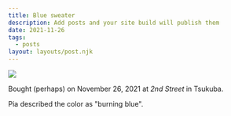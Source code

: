 ```yaml
---
title: Blue sweater
description: Add posts and your site build will publish them
date: 2021-11-26
tags:
  - posts
layout: layouts/post.njk
---
```


<!-- ![](https://cdn.glitch.global/d039cf19-6ba4-4bff-aa37-74b7173391d2/DSC00946.jpg?v=1704766662062) -->

![](https://cdn.glitch.global/d039cf19-6ba4-4bff-aa37-74b7173391d2/DSC00933.jpg?v=1704766653915)

Bought (perhaps) on November 26, 2021 at *2nd Street* in Tsukuba.

Pia described the color as "burning blue".